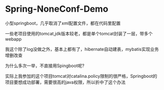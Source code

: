 # Spring-NoneConf-Demo
小型springboot，几乎取消了xml配置文件，都在代码里配置


一些老项目使用的tomcat,jdk版本较老，都是单个tomcat封装了一层，带多个webapp


我这个除了log没做之外，基本上都有了，hibernate自动建表，mybatis实现业务增删改查

为什么多次一举，不直接用Spingboot呢?

实际上我参加的这个项目tomcat对catalina.policy限制的很严格，Springboot的项目要想成功部署，需要很高的java权限，所以折中了这个办法
